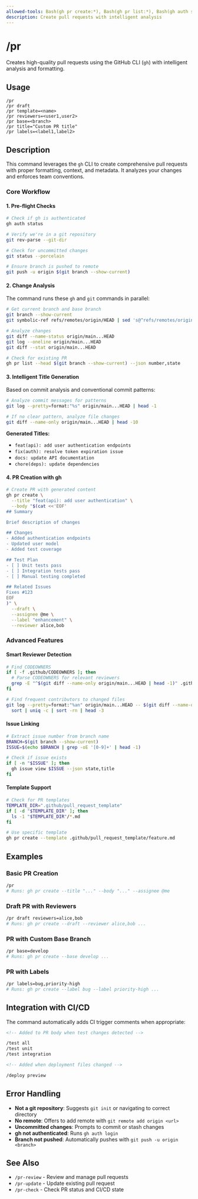 ```yaml
---
allowed-tools: Bash(gh pr create:*), Bash(gh pr list:*), Bash(gh auth status:*), Bash(git status:*), Bash(git push:*), Bash(git branch:*), Bash(git diff:*), Bash(git log:*), Bash(gh issue view:*)
description: Create pull requests with intelligent analysis
---
```


# /pr

Creates high-quality pull requests using the GitHub CLI (`gh`) with intelligent analysis and formatting.

## Usage

```
/pr
/pr draft
/pr template=<name>
/pr reviewers=<user1,user2>
/pr base=<branch>
/pr title="Custom PR title"
/pr labels=<label1,label2>
```

## Description

This command leverages the `gh` CLI to create comprehensive pull requests with proper formatting, context, and metadata. It analyzes your changes and enforces team conventions.

### Core Workflow

#### 1. Pre-flight Checks

```bash
# Check if gh is authenticated
gh auth status

# Verify we're in a git repository
git rev-parse --git-dir

# Check for uncommitted changes
git status --porcelain

# Ensure branch is pushed to remote
git push -u origin $(git branch --show-current)
```

#### 2. Change Analysis

The command runs these `gh` and `git` commands in parallel:

```bash
# Get current branch and base branch
git branch --show-current
git symbolic-ref refs/remotes/origin/HEAD | sed 's@^refs/remotes/origin/@@'

# Analyze changes
git diff --name-status origin/main...HEAD
git log --oneline origin/main...HEAD
git diff --stat origin/main...HEAD

# Check for existing PR
gh pr list --head $(git branch --show-current) --json number,state
```

#### 3. Intelligent Title Generation

Based on commit analysis and conventional commit patterns:

```bash
# Analyze commit messages for patterns
git log --pretty=format:"%s" origin/main...HEAD | head -1

# If no clear pattern, analyze file changes
git diff --name-only origin/main...HEAD | head -10
```

**Generated Titles:**

- `feat(api): add user authentication endpoints`
- `fix(auth): resolve token expiration issue`
- `docs: update API documentation`
- `chore(deps): update dependencies`

#### 4. PR Creation with gh

```bash
# Create PR with generated content
gh pr create \
  --title "feat(api): add user authentication" \
  --body "$(cat <<'EOF'
## Summary

Brief description of changes

## Changes
- Added authentication endpoints
- Updated user model
- Added test coverage

## Test Plan
- [ ] Unit tests pass
- [ ] Integration tests pass
- [ ] Manual testing completed

## Related Issues
Fixes #123
EOF
)" \
  --draft \
  --assignee @me \
  --label "enhancement" \
  --reviewer alice,bob
```

### Advanced Features

#### Smart Reviewer Detection

```bash
# Find CODEOWNERS
if [ -f .github/CODEOWNERS ]; then
  # Parse CODEOWNERS for relevant reviewers
  grep -E "^$(git diff --name-only origin/main...HEAD | head -1)" .github/CODEOWNERS
fi

# Find frequent contributors to changed files
git log --pretty=format:"%an" origin/main...HEAD -- $(git diff --name-only origin/main...HEAD) | \
  sort | uniq -c | sort -rn | head -3
```

#### Issue Linking

```bash
# Extract issue number from branch name
BRANCH=$(git branch --show-current)
ISSUE=$(echo $BRANCH | grep -oE '[0-9]+' | head -1)

# Check if issue exists
if [ -n "$ISSUE" ]; then
  gh issue view $ISSUE --json state,title
fi
```

#### Template Support

```bash
# Check for PR templates
TEMPLATE_DIR=".github/pull_request_template"
if [ -d "$TEMPLATE_DIR" ]; then
  ls -1 "$TEMPLATE_DIR"/*.md
fi

# Use specific template
gh pr create --template .github/pull_request_template/feature.md
```

## Examples

### Basic PR Creation

```bash
/pr
# Runs: gh pr create --title "..." --body "..." --assignee @me
```

### Draft PR with Reviewers

```bash
/pr draft reviewers=alice,bob
# Runs: gh pr create --draft --reviewer alice,bob ...
```

### PR with Custom Base Branch

```bash
/pr base=develop
# Runs: gh pr create --base develop ...
```

### PR with Labels

```bash
/pr labels=bug,priority-high
# Runs: gh pr create --label bug --label priority-high ...
```

## Integration with CI/CD

The command automatically adds CI trigger comments when appropriate:

```markdown
<!-- Added to PR body when test changes detected -->

/test all
/test unit
/test integration

<!-- Added when deployment files changed -->

/deploy preview
```

## Error Handling

- **Not a git repository**: Suggests `git init` or navigating to correct directory
- **No remote**: Offers to add remote with `git remote add origin <url>`
- **Uncommitted changes**: Prompts to commit or stash changes
- **gh not authenticated**: Runs `gh auth login`
- **Branch not pushed**: Automatically pushes with `git push -u origin <branch>`

## See Also

- `/pr-review` - Review and manage pull requests
- `/pr-update` - Update existing pull request
- `/pr-check` - Check PR status and CI/CD state
